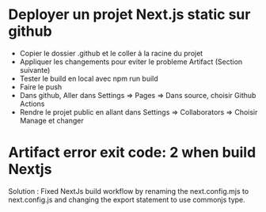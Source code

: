 # Deployer un projet Next.js static sur github
* Copier le dossier .github et le coller à la racine du projet
* Appliquer les changements pour eviter le probleme Artifact (Section suivante)
* Tester le build en local avec npm run build
* Faire le push
* Dans github, Aller dans Settings => Pages => Dans source, choisir Github Actions
* Rendre le projet public en allant dans Settings => Collaborators => Choisir Manage et changer 

# Artifact error exit code: 2 when build Nextjs
Solution : Fixed NextJs build workflow by renaming the next.config.mjs to next.config.js and changing the export statement to use commonjs type.